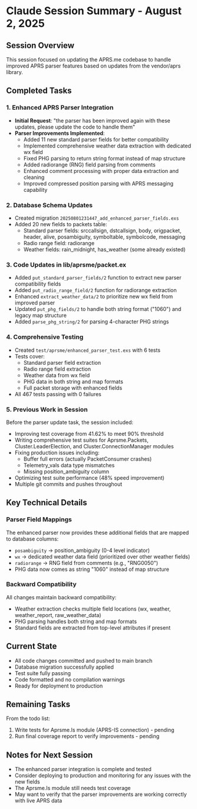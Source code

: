 # Claude Session Summary - August 2, 2025

## Session Overview
This session focused on updating the APRS.me codebase to handle improved APRS parser features based on updates from the vendor/aprs library.

## Completed Tasks

### 1. Enhanced APRS Parser Integration
- **Initial Request**: "the parser has been improved again with these updates, please update the code to handle them"
- **Parser Improvements Implemented**:
  - Added 11 new standard parser fields for better compatibility
  - Implemented comprehensive weather data extraction with dedicated wx field
  - Fixed PHG parsing to return string format instead of map structure
  - Added radiorange (RNG) field parsing from comments
  - Enhanced comment processing with proper data extraction and cleaning
  - Improved compressed position parsing with APRS messaging capability

### 2. Database Schema Updates
- Created migration `20250801231447_add_enhanced_parser_fields.exs`
- Added 20 new fields to packets table:
  - Standard parser fields: srccallsign, dstcallsign, body, origpacket, header, alive, posambiguity, symboltable, symbolcode, messaging
  - Radio range field: radiorange
  - Weather fields: rain_midnight, has_weather (some already existed)

### 3. Code Updates in lib/aprsme/packet.ex
- Added `put_standard_parser_fields/2` function to extract new parser compatibility fields
- Added `put_radio_range_field/2` function for radiorange extraction
- Enhanced `extract_weather_data/2` to prioritize new wx field from improved parser
- Updated `put_phg_fields/2` to handle both string format ("1060") and legacy map structure
- Added `parse_phg_string/2` for parsing 4-character PHG strings

### 4. Comprehensive Testing
- Created `test/aprsme/enhanced_parser_test.exs` with 6 tests
- Tests cover:
  - Standard parser field extraction
  - Radio range field extraction
  - Weather data from wx field
  - PHG data in both string and map formats
  - Full packet storage with enhanced fields
- All 467 tests passing with 0 failures

### 5. Previous Work in Session
Before the parser update task, the session included:
- Improving test coverage from 41.62% to meet 90% threshold
- Writing comprehensive test suites for Aprsme.Packets, Cluster.LeaderElection, and Cluster.ConnectionManager modules
- Fixing production issues including:
  - Buffer full errors (actually PacketConsumer crashes)
  - Telemetry_vals data type mismatches
  - Missing position_ambiguity column
- Optimizing test suite performance (48% speed improvement)
- Multiple git commits and pushes throughout

## Key Technical Details

### Parser Field Mappings
The enhanced parser now provides these additional fields that are mapped to database columns:
- `posambiguity` → position_ambiguity (0-4 level indicator)
- `wx` → dedicated weather data field (prioritized over other weather fields)
- `radiorange` → RNG field from comments (e.g., "RNG0050")
- PHG data now comes as string "1060" instead of map structure

### Backward Compatibility
All changes maintain backward compatibility:
- Weather extraction checks multiple field locations (wx, weather, weather_report, raw_weather_data)
- PHG parsing handles both string and map formats
- Standard fields are extracted from top-level attributes if present

## Current State
- All code changes committed and pushed to main branch
- Database migration successfully applied
- Test suite fully passing
- Code formatted and no compilation warnings
- Ready for deployment to production

## Remaining Tasks
From the todo list:
1. Write tests for Aprsme.Is module (APRS-IS connection) - pending
2. Run final coverage report to verify improvements - pending

## Notes for Next Session
- The enhanced parser integration is complete and tested
- Consider deploying to production and monitoring for any issues with the new fields
- The Aprsme.Is module still needs test coverage
- May want to verify that the parser improvements are working correctly with live APRS data